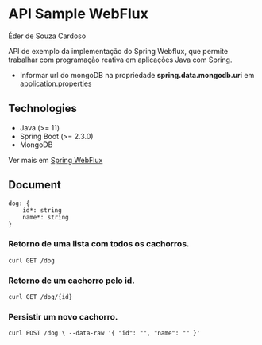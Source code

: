 # API Sample WebFlux 
Éder de Souza Cardoso

API de exemplo da implementação do Spring Webflux, que permite trabalhar com programação reativa em aplicações Java com Spring.

* Informar url do mongoDB na propriedade **spring.data.mongodb.uri** em [application.properties](/src/main/resources/application.properties)

## Technologies

* Java (>= 11)
* Spring Boot (>= 2.3.0)
* MongoDB
 
Ver mais em [Spring WebFlux](https://docs.spring.io/spring-framework/docs/current/reference/html/web-reactive.html)

## Document

```
dog: {
    id*: string
    name*: string
}
```

### Retorno de uma lista com todos os cachorros.

>>>
`curl GET /dog`
>>>

### Retorno de um cachorro pelo id.

>>>
`curl GET /dog/{id}`
>>>

### Persistir um novo cachorro.

>>>
`curl POST /dog \
--data-raw '{
  "id": "",
  "name": ""
}'`

>>>